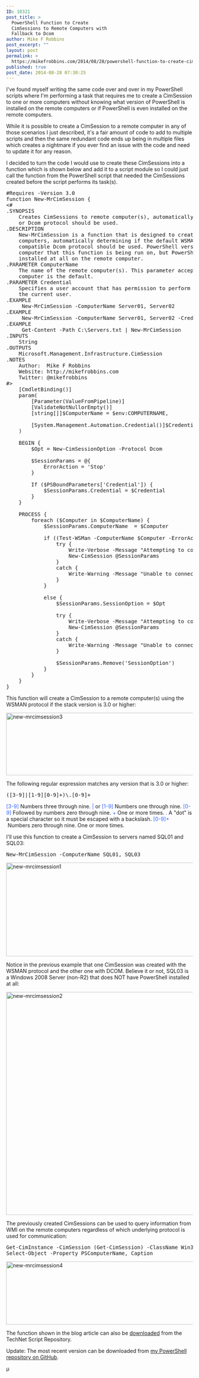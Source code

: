 ```yaml
---
ID: 10321
post_title: >
  PowerShell Function to Create
  CimSessions to Remote Computers with
  Fallback to Dcom
author: Mike F Robbins
post_excerpt: ""
layout: post
permalink: >
  https://mikefrobbins.com/2014/08/28/powershell-function-to-create-cimsessions-to-remote-computers-with-fallback-to-dcom/
published: true
post_date: 2014-08-28 07:30:25
---
```

I've found myself writing the same code over and over in my PowerShell scripts where I'm performing a task that requires me to create a CimSession to one or more computers without knowing what version of PowerShell is installed on the remote computers or if PowerShell is even installed on the remote computers.

While it is possible to create a CimSession to a remote computer in any of those scenarios I just described, it's a fair amount of code to add to multiple scripts and then the same redundant code ends up being in multiple files which creates a nightmare if you ever find an issue with the code and need to update it for any reason.

I decided to turn the code I would use to create these CimSessions into a function which is shown below and add it to a script module so I could just call the function from the PowerShell script that needed the CimSessions created before the script performs its task(s).
<pre class="lang:ps decode:true " title="New-MrCimSession">#Requires -Version 3.0
function New-MrCimSession {
&lt;#
.SYNOPSIS
    Creates CimSessions to remote computer(s), automatically determining if the WSMAN
    or Dcom protocol should be used.
.DESCRIPTION
    New-MrCimSession is a function that is designed to create CimSessions to one or more
    computers, automatically determining if the default WSMAN protocol or the backwards
    compatible Dcom protocol should be used. PowerShell version 3 is required on the
    computer that this function is being run on, but PowerShell does not need to be
    installed at all on the remote computer.
.PARAMETER ComputerName
    The name of the remote computer(s). This parameter accepts pipeline input. The local
    computer is the default.
.PARAMETER Credential
    Specifies a user account that has permission to perform this action. The default is
    the current user.
.EXAMPLE
     New-MrCimSession -ComputerName Server01, Server02
.EXAMPLE
     New-MrCimSession -ComputerName Server01, Server02 -Credential (Get-Credential)
.EXAMPLE
     Get-Content -Path C:\Servers.txt | New-MrCimSession
.INPUTS
    String
.OUTPUTS
    Microsoft.Management.Infrastructure.CimSession
.NOTES
    Author:  Mike F Robbins
    Website: http://mikefrobbins.com
    Twitter: @mikefrobbins
#&gt;
    [CmdletBinding()]
    param(
        [Parameter(ValueFromPipeline)]
        [ValidateNotNullorEmpty()]
        [string[]]$ComputerName = $env:COMPUTERNAME,
 
        [System.Management.Automation.Credential()]$Credential = [System.Management.Automation.PSCredential]::Empty
    )

    BEGIN {
        $Opt = New-CimSessionOption -Protocol Dcom

        $SessionParams = @{
            ErrorAction = 'Stop'
        }

        If ($PSBoundParameters['Credential']) {
            $SessionParams.Credential = $Credential
        }
    }

    PROCESS {
        foreach ($Computer in $ComputerName) {
            $SessionParams.ComputerName  = $Computer

            if ((Test-WSMan -ComputerName $Computer -ErrorAction SilentlyContinue).productversion -match 'Stack: ([3-9]|[1-9][0-9]+)\.[0-9]+') {
                try {
                    Write-Verbose -Message "Attempting to connect to $Computer using the WSMAN protocol."
                    New-CimSession @SessionParams
                }
                catch {
                    Write-Warning -Message "Unable to connect to $Computer using the WSMAN protocol. Verify your credentials and try again."
                }
            }
 
            else {
                $SessionParams.SessionOption = $Opt

                try {
                    Write-Verbose -Message "Attempting to connect to $Computer using the DCOM protocol."
                    New-CimSession @SessionParams
                }
                catch {
                    Write-Warning -Message "Unable to connect to $Computer using the WSMAN or DCOM protocol. Verify $Computer is online and try again."
                }

                $SessionParams.Remove('SessionOption')
            }            
        }
    }
}</pre>
This function will create a CimSession to a remote computer(s) using the WSMAN protocol if the stack version is 3.0 or higher:

<a href="http://mikefrobbins.com/wp-content/uploads/2014/08/new-mrcimsession3.png"><img class="alignnone size-full wp-image-10325" src="http://mikefrobbins.com/wp-content/uploads/2014/08/new-mrcimsession3.png" alt="new-mrcimsession3" width="877" height="168" /></a>

The following regular expression matches any version that is 3.0 or higher:
<pre class="lang:ps decode:true ">([3-9]|[1-9][0-9]+)\.[0-9]+</pre>
<span style="color: #3366ff;">[3-9]</span> Numbers three through nine.
<span style="color: #3366ff;">|</span> or
<span style="color: #3366ff;">[1-9]</span> Numbers one through nine. <span style="color: #3366ff;">[0-9]</span> Followed by numbers zero through nine. <span style="color: #3366ff;">+</span> One or more times.
<span style="color: #3366ff;">\.</span> A "dot" is a special character so it must be escaped with a backslash.
<span style="color: #3366ff;">[0-9]+</span>  Numbers zero through nine. One or more times.

I'll use this function to create a CimSession to servers named SQL01 and SQL03:
<pre class="lang:ps decode:true">New-MrCimSession -ComputerName SQL01, SQL03</pre>
<a href="http://mikefrobbins.com/wp-content/uploads/2014/08/new-mrcimsession1.png"><img class="alignnone size-full wp-image-10322" src="http://mikefrobbins.com/wp-content/uploads/2014/08/new-mrcimsession1.png" alt="new-mrcimsession1" width="877" height="252" /></a>

Notice in the previous example that one CimSession was created with the WSMAN protocol and the other one with DCOM. Believe it or not, SQL03 is a Windows 2008 Server (non-R2) that does NOT have PowerShell installed at all:

<a href="http://mikefrobbins.com/wp-content/uploads/2014/08/new-mrcimsession2.png"><img class="alignnone size-full wp-image-10323" src="http://mikefrobbins.com/wp-content/uploads/2014/08/new-mrcimsession2.png" alt="new-mrcimsession2" width="800" height="600" /></a>

The previously created CimSessions can be used to query information from WMI on the remote computers regardless of which underlying protocol is used for communication:
<pre class="lang:ps decode:true ">Get-CimInstance -CimSession (Get-CimSession) -ClassName Win32_OperatingSystem |
Select-Object -Property PSComputerName, Caption</pre>
<a href="http://mikefrobbins.com/wp-content/uploads/2014/08/new-mrcimsession4.png"><img class="alignnone size-full wp-image-10332" src="http://mikefrobbins.com/wp-content/uploads/2014/08/new-mrcimsession4.png" alt="new-mrcimsession4" width="877" height="170" /></a>

The function shown in the blog article can also be <a href="http://gallery.technet.microsoft.com/scriptcenter/PowerShell-Function-to-a7fb6800" target="_blank">downloaded</a> from the TechNet Script Repository.

Update: The most recent version can be downloaded from <a href="https://github.com/mikefrobbins/PowerShell" target="_blank">my PowerShell repository on GitHub</a>.

µ